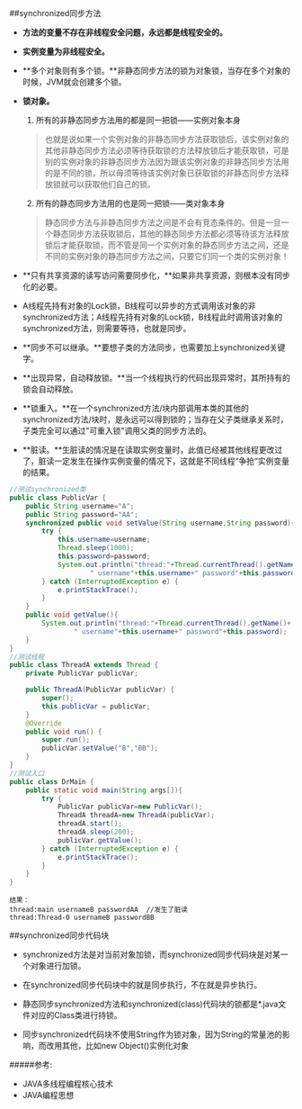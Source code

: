 ##synchronized同步方法

- **方法的变量不存在非线程安全问题，永远都是线程安全的。**

- **实例变量为非线程安全。**

- **多个对象则有多个锁。**非静态同步方法的锁为对象锁，当存在多个对象的时候，JVM就会创建多个锁。

- **锁对象。**
  1. 所有的非静态同步方法用的都是同一把锁——实例对象本身
  > 也就是说如果一个实例对象的非静态同步方法获取锁后，该实例对象的其他非静态同步方法必须等待获取锁的方法释放锁后才能获取锁，可是别的实例对象的非静态同步方法因为跟该实例对象的非静态同步方法用的是不同的锁，所以毋须等待该实例对象已获取锁的非静态同步方法释放锁就可以获取他们自己的锁。

  2. 所有的静态同步方法用的也是同一把锁——类对象本身
  > 静态同步方法与非静态同步方法之间是不会有竞态条件的。但是一旦一个静态同步方法获取锁后，其他的静态同步方法都必须等待该方法释放锁后才能获取锁，而不管是同一个实例对象的静态同步方法之间，还是不同的实例对象的静态同步方法之间，只要它们同一个类的实例对象！

- **只有共享资源的读写访问需要同步化，**如果非共享资源，则根本没有同步化的必要。

- A线程先持有对象的Lock锁，B线程可以异步的方式调用该对象的非synchronized方法；A线程先持有对象的Lock锁，B线程此时调用该对象的synchronized方法，则需要等待，也就是同步。

- **同步不可以继承。**要想子类的方法同步，也需要加上synchronized关键字。

- **出现异常，自动释放锁。**当一个线程执行的代码出现异常时，其所持有的锁会自动释放。

- **锁重入。**在一个synchronized方法/块内部调用本类的其他的synchronized方法/块时，是永远可以得到锁的；当存在父子类继承关系时，子类完全可以通过"可重入锁"调用父类的同步方法的。

- **脏读。**生脏读的情况是在读取实例变量时，此值已经被其他线程更改过了，脏读一定发生在操作实例变量的情况下，这就是不同线程“争抢”实例变量的结果。

```java
//测试synchronized类
public class PublicVar {
    public String username="A";
    public String password="AA";
    synchronized public void setValue(String username,String password){
        try {
            this.username=username;
            Thread.sleep(1000);
            this.password=password;
            System.out.println("thread:"+Thread.currentThread().getName()+
                    " username"+this.username+" password"+this.password);
        } catch (InterruptedException e) {
            e.printStackTrace();
        }
    }
    public void getValue(){
        System.out.println("thread:"+Thread.currentThread().getName()+
                " username"+this.username+" password"+this.password);
    }
}
//测试线程
public class ThreadA extends Thread {
    private PublicVar publicVar;

    public ThreadA(PublicVar publicVar) {
        super();
        this.publicVar = publicVar;
    }
    @Override
    public void run() {
        super.run();
        publicVar.setValue("B","BB");
    }
}
//测试入口
public class DrMain {
    public static void main(String args[]){
        try {
            PublicVar publicVar=new PublicVar();
            ThreadA threadA=new ThreadA(publicVar);
            threadA.start();
            threadA.sleep(200);
            publicVar.getValue();
        } catch (InterruptedException e) {
            e.printStackTrace();
        }
    }
}
```
```
结果：
thread:main usernameB passwordAA  //发生了脏读
thread:Thread-0 usernameB passwordBB
```

##synchronized同步代码块

- synchronized方法是对当前对象加锁，而synchronized同步代码块是对某一个对象进行加锁。

- 在synchronized同步代码块中的就是同步执行，不在就是异步执行。

- 静态同步synchronized方法和synchronized(class)代码块的锁都是*.java文件对应的Class类进行持锁。

- 同步synchronized代码块不使用String作为锁对象，因为String的常量池的影响，而改用其他，比如new Object()实例化对象

#####参考:
- JAVA多线程编程核心技术
- JAVA编程思想